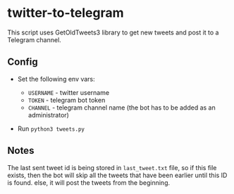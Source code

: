 # twitter-to-telegram

This script uses GetOldTweets3 library to get new tweets and post it to a Telegram channel.

## Config

* Set the following env vars:
  * `USERNAME` - twitter username
  * `TOKEN` - telegram bot token
  * `CHANNEL` - telegram channel name (the bot has to be added as an administrator)
  
* Run `python3 tweets.py`

## Notes

The last sent tweet id is being stored in `last_tweet.txt` file, so
if this file exists, then the bot will skip all the tweets that have been earlier 
until this ID is found. else, it will post the tweets from the beginning.
